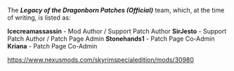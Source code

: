 The ***Legacy of the Dragonborn Patches (Official)*** team, which, at the time of writing, is listed as:

**Icecreamassassin** - Mod Author / Support Patch Author
**SirJesto** - Support Patch Author / Patch Page Admin
**Stonehands1** - Patch Page Co-Admin
**Kriana** - Patch Page Co-Admin

https://www.nexusmods.com/skyrimspecialedition/mods/30980
